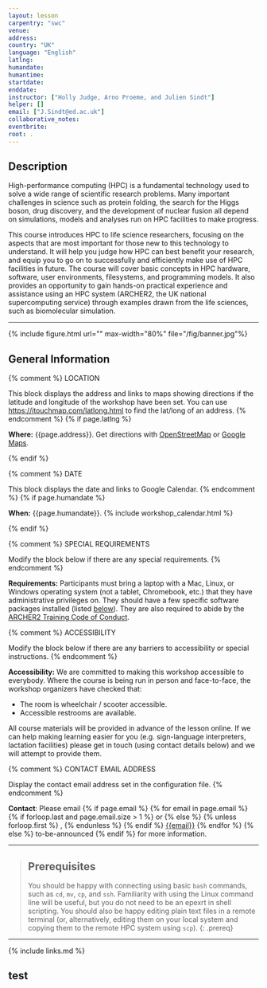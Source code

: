 ```yaml
---
layout: lesson
carpentry: "swc"
venue: 
address: 
country: "UK"
language: "English"
latlng: 
humandate: 
humantime: 
startdate: 
enddate: 
instructor: ["Holly Judge, Arno Proeme, and Julien Sindt"]
helper: []
email: ["J.Sindt@ed.ac.uk"]
collaborative_notes: 
eventbrite: 
root: .
---
```


<h2>Description</h2>

  High-performance computing (HPC) is a fundamental technology used to solve 
  a wide range of scientific research problems. Many important challenges in 
  science such as protein folding, the search for the Higgs boson, drug 
  discovery, and the development of nuclear fusion all depend on simulations, 
  models and analyses run on HPC facilities to make progress.

  This course introduces HPC to life science researchers, focusing on the 
  aspects that are most important for those new to this technology to 
  understand. It will help you judge how HPC can best benefit your research, 
  and equip you to go on to successfully and efficiently make use of HPC 
  facilities in future. The course will cover basic concepts in HPC hardware, 
  software, user environments, filesystems, and programming models. It also 
  provides an opportunity to gain hands-on practical experience and assistance 
  using an HPC system (ARCHER2, the UK national supercomputing service) 
  through examples drawn from the life sciences, such as biomolecular 
  simulation.

<hr/>

{% include figure.html url="" max-width="80%" file="/fig/banner.jpg"%}

<h2 id="general">General Information</h2>

{% comment %}
  LOCATION

  This block displays the address and links to maps showing directions
  if the latitude and longitude of the workshop have been set.  You
  can use https://itouchmap.com/latlong.html to find the lat/long of an
  address.
{% endcomment %}
{% if page.latlng %}
<p id="where">
  <strong>Where:</strong>
  {{page.address}}.
  Get directions with
  <a href="//www.openstreetmap.org/?mlat={{page.latlng | replace:',','&mlon='}}&zoom=16">OpenStreetMap</a>
  or
  <a href="//maps.google.com/maps?q={{page.latlng}}">Google Maps</a>.
</p>
{% endif %}

{% comment %}
  DATE

  This block displays the date and links to Google Calendar.
{% endcomment %}
{% if page.humandate %}
<p id="when">
  <strong>When:</strong>
  {{page.humandate}}.
  {% include workshop_calendar.html %}
</p>
{% endif %}

{% comment %}
  SPECIAL REQUIREMENTS

  Modify the block below if there are any special requirements.
{% endcomment %}
<p id="requirements">
  <strong>Requirements:</strong> Participants must bring a laptop with a
  Mac, Linux, or Windows operating system (not a tablet, Chromebook, etc.) that they have administrative privileges
  on. They should have a few specific software packages installed (listed
  <a href="#setup">below</a>). They are also required to abide by the <a href="https://www.archer2.ac.uk/training/code-of-conduct/">ARCHER2 Training Code of Conduct</a>.
</p>

{% comment %}
  ACCESSIBILITY

  Modify the block below if there are any barriers to accessibility or
  special instructions.
{% endcomment %}
<p id="accessibility">
  <strong>Accessibility:</strong> We are committed to making this workshop
  accessible to everybody.
  Where the course is being run in person and face-to-face, the workshop 
  organizers have checked that:
</p>
<ul>
  <li>The room is wheelchair / scooter accessible.</li>
  <li>Accessible restrooms are available.</li>
</ul>
<p>
  All course materials will be provided in advance of the lesson 
  online. If we can help making learning easier for
  you (e.g. sign-language interpreters, lactation facilities) please
  get in touch (using contact details below) and we will
  attempt to provide them.
</p>

{% comment %}
  CONTACT EMAIL ADDRESS

  Display the contact email address set in the configuration file.
{% endcomment %}
<p id="contact">
  <strong>Contact</strong>:
  Please email
  {% if page.email %}
    {% for email in page.email %}
      {% if forloop.last and page.email.size > 1 %}
        or
      {% else %}
        {% unless forloop.first %}
        ,
        {% endunless %}
      {% endif %}
      <a href='mailto:{{email}}'>{{email}}</a>
    {% endfor %}
  {% else %}
    to-be-announced
  {% endif %}
  for more information.
</p>

<hr/>

> ## Prerequisites
> You should be happy with connecting using basic `bash` commands, such as 
> `cd`, `mv`, `cp`, and `ssh`. Familiarity with using the Linux command line
> will be useful, but you do not need to be an epexrt in shell scripting. You 
> should also be happy  editing plain text files in a remote terminal (or, 
> alternatively, editing them on your local system and copying them to the 
> remote HPC system using `scp`).
{: .prereq}

<hr/>

{% include links.md %}

<h2> test </h2>
